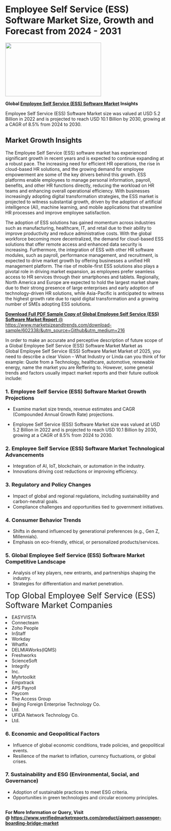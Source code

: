 <H1>Employee Self Service (ESS) Software Market Size, Growth and Forecast from 2024 - 2031</H1><img class="aligncenter size-medium wp-image-584254" src="https://thirdeyenews.in/wp-content/uploads/2024/09/Global-Market-Research-300x168.jpeg" alt="" width="300" height="168" /><p><strong>Global&nbsp;<a href="https://www.marketsizeandtrends.com/download-sample/602338/&amp;utm_source=Github&utm_medium=216">Employee Self Service (ESS) Software Market</a> Insights</strong></p><p>Employee Self Service (ESS) Software Market size was valued at USD 5.2 Billion in 2022 and is projected to reach USD 10.1 Billion by 2030, growing at a CAGR of 8.5% from 2024 to 2030.</p><p><h2>Market Growth Insights</h2> <p>The Employee Self Service (ESS) software market has experienced significant growth in recent years and is expected to continue expanding at a robust pace. The increasing need for efficient HR operations, the rise in cloud-based HR solutions, and the growing demand for employee empowerment are some of the key drivers behind this growth. ESS platforms enable employees to manage personal information, payroll, benefits, and other HR functions directly, reducing the workload on HR teams and enhancing overall operational efficiency. With businesses increasingly adopting digital transformation strategies, the ESS market is projected to witness substantial growth, driven by the adoption of artificial intelligence (AI), machine learning, and mobile applications that streamline HR processes and improve employee satisfaction.</p> <p><a href="https://www.example.com/sample-download"></a></p> <p>The adoption of ESS solutions has gained momentum across industries such as manufacturing, healthcare, IT, and retail due to their ability to improve productivity and reduce administrative costs. With the global workforce becoming more decentralized, the demand for cloud-based ESS solutions that offer remote access and enhanced data security is increasing. Furthermore, the integration of ESS with other HR software modules, such as payroll, performance management, and recruitment, is expected to drive market growth by offering businesses a unified HR management platform. The rise of mobile-first ESS solutions also plays a pivotal role in driving market expansion, as employees prefer seamless access to HR services through their smartphones and tablets. Regionally, North America and Europe are expected to hold the largest market share due to their strong presence of large enterprises and early adoption of technology-driven HR solutions, while Asia-Pacific is anticipated to witness the highest growth rate due to rapid digital transformation and a growing number of SMEs adopting ESS solutions.</p> <p><a href="https://www.example.com/more-insights"></p><p><span class=""><strong>Download Full PDF Sample Copy of Global Employee Self Service (ESS) Software Market Report</strong> @ <a href="https://www.marketsizeandtrends.com/download-sample/602338/&amp;utm_source=Github&utm_medium=216" target="_blank">https://www.marketsizeandtrends.com/download-sample/602338/&amp;utm_source=Github&utm_medium=216</a></span></p><p>In order to make an accurate and perceptive description of future scope of a Global&nbsp;Employee Self Service (ESS) Software Market Market as Global&nbsp;Employee Self Service (ESS) Software Market Market of 2025, you need to describe a clear Vision &ndash; What Industry or Linda can you think of for example: Quote from a Technology, healthcare, automotive, renewable energy, name the market you are Reffering to. However, some general trends and factors usually impact market reports and their future outlook include:</p><h3>1.&nbsp;<strong>Employee Self Service (ESS) Software Market Growth Projections</strong></h3><ul><li>Examine market size trends, revenue estimates and CAGR (Compounded Annual Growth Rate) projections.</li><li><p>Employee Self Service (ESS) Software Market size was valued at USD 5.2 Billion in 2022 and is projected to reach USD 10.1 Billion by 2030, growing at a CAGR of 8.5% from 2024 to 2030.</p></li></ul><h3>2.&nbsp;<strong>Employee Self Service (ESS) Software Market Technological Advancements</strong></h3><ul><li>Integration of AI, IoT, blockchain, or automation in the industry.</li><li>Innovations driving cost reductions or improving efficiency.</li></ul><h3>3.&nbsp;<strong>Regulatory and Policy Changes</strong></h3><ul><li>Impact of global and regional regulations, including sustainability and carbon-neutral goals.</li><li>Compliance challenges and opportunities tied to government initiatives.</li></ul><h3>4.&nbsp;<strong>Consumer Behavior Trends</strong></h3><ul><li>Shifts in demand influenced by generational preferences (e.g., Gen Z, Millennials).</li><li>Emphasis on eco-friendly, ethical, or personalized products/services.</li></ul><h3>5.&nbsp;<strong>Global Employee Self Service (ESS) Software Market Competitive Landscape</strong></h3><ul><li>Analysis of key players, new entrants, and partnerships shaping the industry.</li><li>Strategies for differentiation and market penetration.</li></ul><p data-pm-slice="1 1 []"><span style="color: inherit; font-family: inherit; font-size: 25px;">Top Global Employee Self Service (ESS) Software Market Companies</span></p><div class="" data-test-id=""><p><li>EASYVISTA</li><li> Connecteam</li><li> Zoho People</li><li> InStaff</li><li> Workday</li><li> Whatfix</li><li> DELMIAWorks(IQMS)</li><li> Freshworks</li><li> ScienceSoft</li><li> Integrify</li><li> Inc.</li><li> Myhrtoolkit</li><li> Empxtrack</li><li> APS Payroll</li><li> Paycom</li><li> The Access Group</li><li> Beijing Foreign Enterprise Technology Co.</li><li> Ltd.</li><li> UFIDA Network Technology Co.</li><li> Ltd.</li></p></div><h3>6.&nbsp;<strong>Economic and Geopolitical Factors</strong></h3><ul><li>Influence of global economic conditions, trade policies, and geopolitical events.</li><li>Resilience of the market to inflation, currency fluctuations, or global crises.</li></ul><h3>7.&nbsp;<strong>Sustainability and ESG (Environmental, Social, and Governance)</strong></h3><ul><li>Adoption of sustainable practices to meet ESG criteria.</li><li>Opportunities in green technologies and circular economy principles.</li></ul><h2><strong style="font-size: 14px;">For More Information or Query, Visit @&nbsp;</strong><a style="background-color: #ffffff; font-size: 14px;" href="https://www.marketsizeandtrends.com/report/employee-self-service-ess-software-market/" target="_blank">https://www.verifiedmarketreports.com/product/airport-passenger-boarding-bridge-market</a></h2>
